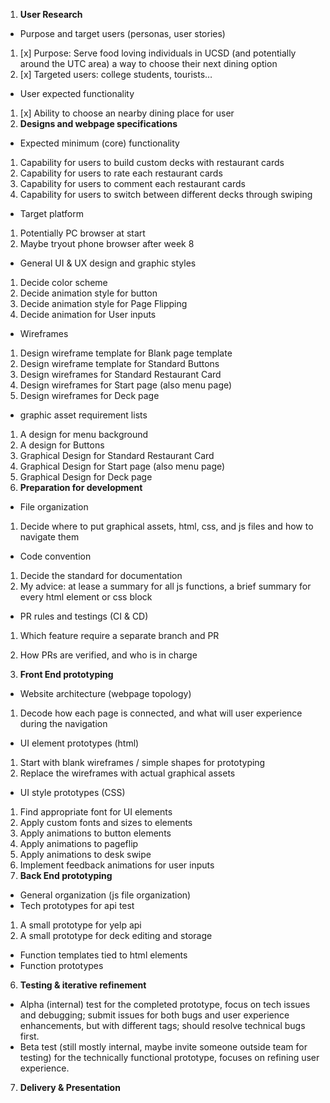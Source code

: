 1. **User Research**  
- Purpose and target users (personas, user stories)  
1. \[x\] Purpose: Serve food loving individuals in UCSD (and potentially around the UTC area) a way to choose their next dining option  
2. \[x\] Targeted users: college students, tourists…  
- User expected functionality  
1. \[x\] Ability to choose an nearby dining place for user  
2. **Designs and webpage specifications**  
- Expected minimum (core) functionality  
1. Capability for users to build custom decks with restaurant cards  
2. Capability for users to rate each restaurant cards  
3. Capability for users to comment each restaurant cards  
4. Capability for users to switch between different decks through swiping  
- Target platform  
1. Potentially PC browser at start  
2. Maybe tryout phone browser after week 8  
- General UI & UX design and graphic styles  
1. Decide color scheme  
2. Decide animation style for button  
3. Decide animation style for Page Flipping  
4. Decide animation for User inputs  
- Wireframes  
1. Design wireframe template for Blank page template  
2. Design wireframe template for Standard Buttons  
3. Design wireframes for Standard Restaurant Card  
4. Design wireframes for Start page (also menu page)  
5. Design wireframes for Deck page  
- graphic asset requirement lists  
1. A design for menu background  
2. A design for Buttons  
3. Graphical Design for Standard Restaurant Card  
4. Graphical Design for Start page (also menu page)  
5. Graphical Design for Deck page  
3. **Preparation for development**  
- File organization  
1. Decide where to put graphical assets, html, css, and js files and how to navigate them  
- Code convention  
1. Decide the standard for documentation  
2. My advice: at lease a summary for all js functions, a brief summary for every html element or css block  
- PR rules and testings (CI & CD)  
1. Which feature require a separate branch and PR  
2. How PRs are verified, and who is in charge

4. **Front End prototyping**  
- Website architecture (webpage topology)  
1. Decode how each page is connected, and what will user experience during the navigation  
- UI element prototypes (html)  
1. Start with blank wireframes / simple shapes for prototyping  
2. Replace the wireframes with actual graphical assets  
- UI style prototypes (CSS)  
1. Find appropriate font for UI elements  
2. Apply custom fonts and sizes to elements  
3. Apply animations to button elements  
4. Apply animations to pageflip  
5. Apply animations to desk swipe  
6. Implement feedback animations for user inputs  
5. **Back End prototyping**  
- General organization (js file organization)  
- Tech prototypes for api test  
1. A small prototype for yelp api  
2. A small prototype for deck editing and storage  
- Function templates tied to html elements  
- Function prototypes  
6. **Testing & iterative refinement**  
- Alpha (internal) test for the completed prototype, focus on tech issues and debugging; submit issues for both bugs and user experience enhancements, but with different tags; should resolve technical bugs first.  
- Beta test (still mostly internal, maybe invite someone outside team for testing) for the technically functional prototype, focuses on refining user experience.  
7. **Delivery & Presentation**
